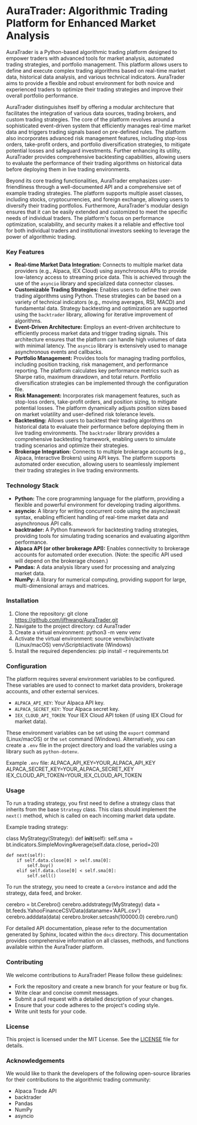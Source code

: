 # AuraTrader: Algorithmic Trading Platform for Enhanced Market Analysis

AuraTrader is a Python-based algorithmic trading platform designed to empower traders with advanced tools for market analysis, automated trading strategies, and portfolio management. This platform allows users to define and execute complex trading algorithms based on real-time market data, historical data analysis, and various technical indicators. AuraTrader aims to provide a flexible and robust environment for both novice and experienced traders to optimize their trading strategies and improve their overall portfolio performance.

AuraTrader distinguishes itself by offering a modular architecture that facilitates the integration of various data sources, trading brokers, and custom trading strategies. The core of the platform revolves around a sophisticated event-driven system that efficiently manages real-time market data and triggers trading signals based on pre-defined rules. The platform also incorporates advanced risk management features, including stop-loss orders, take-profit orders, and portfolio diversification strategies, to mitigate potential losses and safeguard investments. Further enhancing its utility, AuraTrader provides comprehensive backtesting capabilities, allowing users to evaluate the performance of their trading algorithms on historical data before deploying them in live trading environments.

Beyond its core trading functionalities, AuraTrader emphasizes user-friendliness through a well-documented API and a comprehensive set of example trading strategies. The platform supports multiple asset classes, including stocks, cryptocurrencies, and foreign exchange, allowing users to diversify their trading portfolios. Furthermore, AuraTrader's modular design ensures that it can be easily extended and customized to meet the specific needs of individual traders. The platform's focus on performance optimization, scalability, and security makes it a reliable and effective tool for both individual traders and institutional investors seeking to leverage the power of algorithmic trading.

### Key Features

*   **Real-time Market Data Integration:** Connects to multiple market data providers (e.g., Alpaca, IEX Cloud) using asynchronous APIs to provide low-latency access to streaming price data. This is achieved through the use of the `asyncio` library and specialized data connector classes.
*   **Customizable Trading Strategies:** Enables users to define their own trading algorithms using Python. These strategies can be based on a variety of technical indicators (e.g., moving averages, RSI, MACD) and fundamental data. Strategy backtesting and optimization are supported using the `backtrader` library, allowing for iterative improvement of algorithms.
*   **Event-Driven Architecture:** Employs an event-driven architecture to efficiently process market data and trigger trading signals. This architecture ensures that the platform can handle high volumes of data with minimal latency. The `asyncio` library is extensively used to manage asynchronous events and callbacks.
*   **Portfolio Management:** Provides tools for managing trading portfolios, including position tracking, risk management, and performance reporting. The platform calculates key performance metrics such as Sharpe ratio, maximum drawdown, and total return. Portfolio diversification strategies can be implemented through the configuration file.
*   **Risk Management:** Incorporates risk management features, such as stop-loss orders, take-profit orders, and position sizing, to mitigate potential losses. The platform dynamically adjusts position sizes based on market volatility and user-defined risk tolerance levels.
*   **Backtesting:** Allows users to backtest their trading algorithms on historical data to evaluate their performance before deploying them in live trading environments. The `backtrader` library provides a comprehensive backtesting framework, enabling users to simulate trading scenarios and optimize their strategies.
*   **Brokerage Integration:** Connects to multiple brokerage accounts (e.g., Alpaca, Interactive Brokers) using API keys. The platform supports automated order execution, allowing users to seamlessly implement their trading strategies in live trading environments.

### Technology Stack

*   **Python:** The core programming language for the platform, providing a flexible and powerful environment for developing trading algorithms.
*   **asyncio:** A library for writing concurrent code using the async/await syntax, enabling efficient handling of real-time market data and asynchronous API calls.
*   **backtrader:** A Python framework for backtesting trading strategies, providing tools for simulating trading scenarios and evaluating algorithm performance.
*   **Alpaca API (or other brokerage API):** Enables connectivity to brokerage accounts for automated order execution. (Note: the specific API used will depend on the brokerage chosen.)
*   **Pandas:** A data analysis library used for processing and analyzing market data.
*   **NumPy:** A library for numerical computing, providing support for large, multi-dimensional arrays and matrices.

### Installation

1.  Clone the repository:
    git clone https://github.com/jjfhwang/AuraTrader.git
2.  Navigate to the project directory:
    cd AuraTrader
3.  Create a virtual environment:
    python3 -m venv venv
4.  Activate the virtual environment:
    source venv/bin/activate (Linux/macOS)
    venv\Scripts\activate (Windows)
5.  Install the required dependencies:
    pip install -r requirements.txt

### Configuration

The platform requires several environment variables to be configured. These variables are used to connect to market data providers, brokerage accounts, and other external services.

*   `ALPACA_API_KEY`: Your Alpaca API key.
*   `ALPACA_SECRET_KEY`: Your Alpaca secret key.
*   `IEX_CLOUD_API_TOKEN`: Your IEX Cloud API token (if using IEX Cloud for market data).

These environment variables can be set using the `export` command (Linux/macOS) or the `set` command (Windows). Alternatively, you can create a `.env` file in the project directory and load the variables using a library such as `python-dotenv`.

Example `.env` file:
ALPACA_API_KEY=YOUR_ALPACA_API_KEY
ALPACA_SECRET_KEY=YOUR_ALPACA_SECRET_KEY
IEX_CLOUD_API_TOKEN=YOUR_IEX_CLOUD_API_TOKEN

### Usage

To run a trading strategy, you first need to define a strategy class that inherits from the base `Strategy` class. This class should implement the `next()` method, which is called on each incoming market data update.

Example trading strategy:

class MyStrategy(Strategy):
    def __init__(self):
        self.sma = bt.indicators.SimpleMovingAverage(self.data.close, period=20)

    def next(self):
        if self.data.close[0] > self.sma[0]:
            self.buy()
        elif self.data.close[0] < self.sma[0]:
            self.sell()

To run the strategy, you need to create a `Cerebro` instance and add the strategy, data feed, and broker.

cerebro = bt.Cerebro()
cerebro.addstrategy(MyStrategy)
data = bt.feeds.YahooFinanceCSVData(dataname='AAPL.csv')
cerebro.adddata(data)
cerebro.broker.setcash(100000.0)
cerebro.run()

For detailed API documentation, please refer to the documentation generated by Sphinx, located within the `docs` directory. This documentation provides comprehensive information on all classes, methods, and functions available within the AuraTrader platform.

### Contributing

We welcome contributions to AuraTrader! Please follow these guidelines:

*   Fork the repository and create a new branch for your feature or bug fix.
*   Write clear and concise commit messages.
*   Submit a pull request with a detailed description of your changes.
*   Ensure that your code adheres to the project's coding style.
*   Write unit tests for your code.

### License

This project is licensed under the MIT License. See the [LICENSE](https://github.com/jjfhwang/AuraTrader/blob/main/LICENSE) file for details.

### Acknowledgements

We would like to thank the developers of the following open-source libraries for their contributions to the algorithmic trading community:

*   Alpaca Trade API
*   backtrader
*   Pandas
*   NumPy
*   asyncio